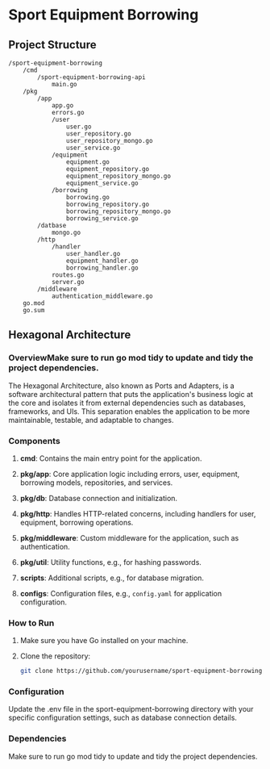 # Sport Equipment Borrowing

## Project Structure

```plaintext
/sport-equipment-borrowing
    /cmd
        /sport-equipment-borrowing-api
            main.go
    /pkg
        /app
            app.go
            errors.go
            /user
                user.go
                user_repository.go
                user_repository_mongo.go
                user_service.go
            /equipment
                equipment.go
                equipment_repository.go
                equipment_repository_mongo.go
                equipment_service.go
            /borrowing
                borrowing.go
                borrowing_repository.go
                borrowing_repository_mongo.go
                borrowing_service.go
        /datbase
            mongo.go
        /http
            /handler
                user_handler.go
                equipment_handler.go
                borrowing_handler.go
            routes.go
            server.go
        /middleware
            authentication_middleware.go   
    go.mod
    go.sum
```
## Hexagonal Architecture

### OverviewMake sure to run go mod tidy to update and tidy the project dependencies.

The Hexagonal Architecture, also known as Ports and Adapters, is a software architectural pattern that puts the application's business logic at the core and isolates it from external dependencies such as databases, frameworks, and UIs. This separation enables the application to be more maintainable, testable, and adaptable to changes.

### Components

1. **cmd**: Contains the main entry point for the application.

2. **pkg/app**: Core application logic including errors, user, equipment, borrowing models, repositories, and services.

3. **pkg/db**: Database connection and initialization.

4. **pkg/http**: Handles HTTP-related concerns, including handlers for user, equipment, borrowing operations.

5. **pkg/middleware**: Custom middleware for the application, such as authentication.

6. **pkg/util**: Utility functions, e.g., for hashing passwords.

7. **scripts**: Additional scripts, e.g., for database migration.

8. **configs**: Configuration files, e.g., `config.yaml` for application configuration.

### How to Run

1. Make sure you have Go installed on your machine.

2. Clone the repository:

   ```bash
   git clone https://github.com/yourusername/sport-equipment-borrowing.git
   ```

### Configuration

Update the .env file in the sport-equipment-borrowing directory with your specific configuration settings, such as database connection details.

### Dependencies

Make sure to run go mod tidy to update and tidy the project dependencies.

